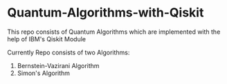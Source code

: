 # Quantum-Algorithms-with-Qiskit

This repo consists of Quantum Algorithms which are implemented with the help of IBM's Qiskit Module

Currently Repo consists of two Algorithms:
1. Bernstein-Vazirani Algorithm
2. Simon's Algorithm
